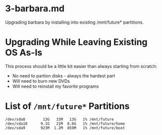 
# 3-barbara.md

Upgrading barbara by installing into existing /mnt/future* partitions.

# Upgrading While Leaving Existing OS As-Is

This process should be a little bit easier than always starting from scratch:

- No need to partion disks - always the hardest part
- Will need to burn new DVDs
- Will need to reinstall my favorite programs

# List of `/mnt/future*` Partitions

```
/dev/sda8        13G   33M   13G   1% /mnt/future
/dev/sda10      9.1G   21M  8.6G   1% /mnt/future/home
/dev/sda9       923M  1.2M  859M   1% /mnt/future/boot
```

